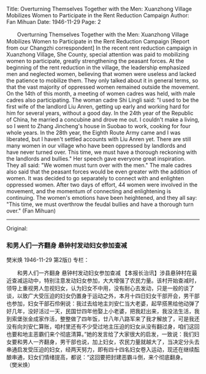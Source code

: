 Title: Overturning Themselves Together with the Men: Xuanzhong Village Mobilizes Women to Participate in the Rent Reduction Campaign
Author: Fan Mihuan
Date: 1946-11-29
Page: 2

　　Overturning Themselves Together with the Men:
    Xuanzhong Village Mobilizes Women to Participate in the Rent Reduction Campaign
    [Report from our Changzhi correspondent] In the recent rent reduction campaign in Xuanzhong Village, She County, special attention was paid to mobilizing women to participate, greatly strengthening the peasant forces. At the beginning of the rent reduction in the village, the leadership emphasized men and neglected women, believing that women were useless and lacked the patience to mobilize them. They only talked about it in general terms, so that the vast majority of oppressed women remained outside the movement. On the 14th of this month, a meeting of women cadres was held, with male cadres also participating. The woman cadre Shi Lingli said: "I used to be the first wife of the landlord Liu Anren, getting up early and working hard for him for several years, without a good day. In the 24th year of the Republic of China, he married a concubine and drove me out. I couldn't make a living, so I went to Zhang Jincheng's house in Suobao to work, cooking for four whole years. In the 28th year, the Eighth Route Army came and I was liberated, but I haven't settled accounts with Liu Anren yet. There are still many women in our village who have been oppressed by landlords and have never turned over. This time, we must have a thorough reckoning with the landlords and bullies." Her speech gave everyone great inspiration. They all said: "We women must turn over with the men." The male cadres also said that the peasant forces would be even greater with the addition of women. It was decided to go separately to connect with and enlighten oppressed women. After two days of effort, 44 women were involved in the movement, and the momentum of connecting and enlightening is continuing. The women's emotions have been heightened, and they all say: "This time, we must overthrow the feudal bullies and have a thorough turn over."
    (Fan Mihuan)



<hr /> 

Original: 


### 和男人们一齐翻身  悬钟村发动妇女参加查减
樊米焕
1946-11-29
第2版()
专栏：

　　和男人们一齐翻身
    悬钟村发动妇女参加查减
    【本报长治讯】涉县悬钟村在最近查减运动中，特别注意发动妇女参加，大大增强了农民力量。该村开始查减时，领导上重视男人忽视妇女，认为妇女不中用，没有耐心去发动，只是一般的谈了谈，以致广大受压迫的妇女仍置身于运动之外，本月十四日妇女干部开会，男干部也参加，妇女干部石伶俐说：我过去给地主刘安仁当大老婆，起早搭黑给他动弹了好几年，没好活过一天，民国廿四年他娶上小老婆，把我赶出来，我没法生活，我到索堡张金成家作活，整整做了四年饭，廿八年八路军来了我才解放了，可是我还没有向刘安仁算账，咱村里还有不少受过地主压迫的妇女从没有翻过身，咱们这回也要和地主恶霸们来个彻底清算。”她的发言给了大家很大的启发，一致说：我们妇女要和男人一齐翻身，男干部也说，加上妇女，农民力量就越大了，当决定分头去串通启发受压迫的妇女，经两天努力，即有四十四名妇女卷入运动，现还在继续酝酿串通，妇女们情绪提高，都说：“这回要把封建恶霸斗倒，来个彻底翻身。              
    （樊米焕）
